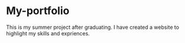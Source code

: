 # My-portfolio
 This is my summer project after graduating. I have created a website to highlight my skills and expriences. 
